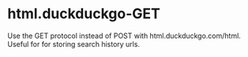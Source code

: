 # html.duckduckgo-GET
Use the GET protocol instead of POST with html.duckduckgo.com/html. Useful for for storing search history urls.
